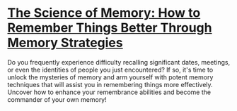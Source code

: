 
# [The Science of Memory: How to Remember Things Better Through Memory Strategies](https://www.mindhaste.com/t/remember-things-better/the-science-of-memory-how-to-remember-things-better-through-memory-strategies-571)

Do you frequently experience difficulty recalling significant dates, meetings, or even the identities of people you just encountered? If so, it's time to unlock the mysteries of memory and arm yourself with potent memory techniques that will assist you in remembering things more effectively. Uncover how to enhance your remembrance abilities and become the commander of your own memory!
    